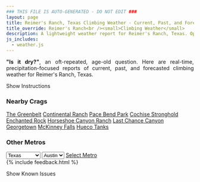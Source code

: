```yaml
---
### THIS FILE IS AUTO-GENERATED - DO NOT EDIT ###
layout: page
title: Reimer's Ranch, Texas Climbing Weather - Current, Past, and Forecasted Report
title_override: Reimer's Ranch<br /><small>Climbing Weather</small>
description: A lightweight weather report for Reimer's Ranch, Texas. Optimized for slow internet connections.
js_includes:
  - weather.js
---
```


<section class="measure center lh-copy f5-ns f6 ph2 mv4" style="text-align: justify;">
<strong>"Is it dry?"</strong>, an oft-repeated, age-old question. Here are real-time,
precipitation-focused reports of current, past, and forecasted climbing weather for Reimer's Ranch, Texas.
</section>

<p id="settings-toggle" class="mw5 b center tc hover-light-red black-70 pointer">Show Instructions</p>
<section id="settings" class="overflow-hidden" style="display:none;">
    <div class="mv2 ph2 center">
        <div class="fn f6 tc pv2">
            <p class="measure lh-copy center"><strong>Show/hide hourly forecasts</strong> by clicking the desired day.</p>
            <hr class="mw5 p0 mv2 o-60 b0 bt b--light-red light-red bg-light-red">
            <p class="measure lh-copy center"><strong>Current and Past conditions</strong> are measured by the nearest weather station. <strong>Forecast conditions</strong> are calculated and polled separately.</p>
            <hr class="mw5 p0 mv2 o-60 b0 bt b--light-red light-red bg-light-red">
            <p class="measure lh-copy center"><strong>Having issues?</strong> Try <a id="clear-cache" class="no-underline relative fancy-link light-red hover-light-red" href="#">clearing the local cache</a>.</p>
            <hr class="mw5 p0 mv2 o-60 b0 bt b--light-red light-red bg-light-red">
            <p class="measure lh-copy center">Weather data sourced from <a class="no-underline fancy-link relative light-red" target="_blank" href="https://www.weather.gov/documentation/services-web-api">weather.gov</a>.</p>
        </div>
    </div>
</section>
<section id="weather" data-crag="reimers-ranch-texas" class="mv4-ns mv3 ph2 center"></section>
<section id="nearby" class="tc lh-copy">
  <h3>Nearby Crags</h3>
<a class="nowrap no-underline fancy-link relative light-red mh3" href="/crags/the-greenbelt-texas-weather.html">The Greenbelt</a>
<a class="nowrap no-underline fancy-link relative light-red mh3" href="/crags/continental-ranch-texas-weather.html">Continental Ranch</a>
<a class="nowrap no-underline fancy-link relative light-red mh3" href="/crags/pace-bend-park-texas-weather.html">Pace Bend Park</a>
<a class="nowrap no-underline fancy-link relative light-red mh3" href="/crags/cochise-stronghold-arizona-weather.html">Cochise Stronghold</a>
<a class="nowrap no-underline fancy-link relative light-red mh3" href="/crags/enchanted-rock-texas-weather.html">Enchanted Rock</a>
<a class="nowrap no-underline fancy-link relative light-red mh3" href="/crags/horseshoe-canyon-ranch-arkansas-weather.html">Horseshoe Canyon Ranch</a>
<a class="nowrap no-underline fancy-link relative light-red mh3" href="/crags/last-chance-canyon-new-mexico-weather.html">Last Chance Canyon</a>
<a class="nowrap no-underline fancy-link relative light-red mh3" href="/crags/georgetown-texas-weather.html">Georgetown</a>
<a class="nowrap no-underline fancy-link relative light-red mh3" href="/crags/mckinney-falls-texas-weather.html">McKinney Falls</a>
<a class="nowrap no-underline fancy-link relative light-red mh3" href="/crags/hueco-tanks-texas-weather.html">Hueco Tanks</a>
</section>
<section id="nearby" class="tc lh-copy">
  <h3>Other Metros</h3>
  <select class="ma1 bg-near-white pa2" id="stateSel">
    <option value="Texas" selected>Texas</option>
    <option value="Washington">Washington</option>
    <option value="Colorado">Colorado</option>
    <option value="Tennessee">Tennessee</option>
    <option value="Utah">Utah</option>
    <option value="California">California</option>
  </select>
  <select class="ma1 bg-near-white pa2" id="citySel">
    <option value="Austin" selected>Austin</option>
  </select>
  <a id="selectMetro" class="f6 link dim ph3 pv2 ma1 dib white bg-light-red" href="/crags/austin-texas-weather.html">Select Metro</a>
  <script>
    var states = [];
    states["Texas"] = "Austin"
    states["Washington"] = "Seattle"
    states["Colorado"] = "Denver"
    states["Tennessee"] = "Nashville"
    states["Utah"] = "Salt Lake City"
    states["California"] = "San Francisco|Los Angeles"
  </script>
</section>
{% include feedback.html %}
<p id="issues-toggle" class="mw5 b center tc hover-light-red black-70 pointer">Show Known Issues</p>
<section id="issues" class="overflow-hidden tc f6">
</section>

<script>
  var weekly_EWX_141_93 = null
  var hourly_EWX_141_93 = {"@context":["https://geojson.org/geojson-ld/geojson-context.jsonld",{"@version":"1.1","wx":"https://api.weather.gov/ontology#","geo":"http://www.opengis.net/ont/geosparql#","unit":"http://codes.wmo.int/common/unit/","@vocab":"https://api.weather.gov/ontology#"}],"type":"Feature","geometry":{"type":"Polygon","coordinates":[[[-98.1227634,30.3428199],[-98.1221566,30.3200845],[-98.09582089999999,30.3206059],[-98.09642249999999,30.3433414],[-98.1227634,30.3428199]]]},"properties":{"updated":"2021-04-17T07:04:47+00:00","units":"us","forecastGenerator":"HourlyForecastGenerator","generatedAt":"2021-04-17T08:40:14+00:00","updateTime":"2021-04-17T07:04:47+00:00","validTimes":"2021-04-17T01:00:00+00:00/P8DT6H","elevation":{"value":288.9504,"unitCode":"unit:m"},"periods":[{"number":1,"name":"","startTime":"2021-04-17T03:00:00-05:00","endTime":"2021-04-17T04:00:00-05:00","isDaytime":false,"temperature":55,"temperatureUnit":"F","temperatureTrend":null,"windSpeed":"15 mph","windDirection":"N","icon":"https://api.weather.gov/icons/land/night/bkn?size=small","shortForecast":"Mostly Cloudy","detailedForecast":""},{"number":2,"name":"","startTime":"2021-04-17T04:00:00-05:00","endTime":"2021-04-17T05:00:00-05:00","isDaytime":false,"temperature":54,"temperatureUnit":"F","temperatureTrend":null,"windSpeed":"15 mph","windDirection":"N","icon":"https://api.weather.gov/icons/land/night/bkn?size=small","shortForecast":"Mostly Cloudy","detailedForecast":""},{"number":3,"name":"","startTime":"2021-04-17T05:00:00-05:00","endTime":"2021-04-17T06:00:00-05:00","isDaytime":false,"temperature":53,"temperatureUnit":"F","temperatureTrend":null,"windSpeed":"15 mph","windDirection":"N","icon":"https://api.weather.gov/icons/land/night/bkn?size=small","shortForecast":"Mostly Cloudy","detailedForecast":""},{"number":4,"name":"","startTime":"2021-04-17T06:00:00-05:00","endTime":"2021-04-17T07:00:00-05:00","isDaytime":true,"temperature":52,"temperatureUnit":"F","temperatureTrend":null,"windSpeed":"15 mph","windDirection":"N","icon":"https://api.weather.gov/icons/land/day/bkn?size=small","shortForecast":"Mostly Cloudy","detailedForecast":""},{"number":5,"name":"","startTime":"2021-04-17T07:00:00-05:00","endTime":"2021-04-17T08:00:00-05:00","isDaytime":true,"temperature":51,"temperatureUnit":"F","temperatureTrend":null,"windSpeed":"15 mph","windDirection":"N","icon":"https://api.weather.gov/icons/land/day/bkn?size=small","shortForecast":"Partly Sunny","detailedForecast":""},{"number":6,"name":"","startTime":"2021-04-17T08:00:00-05:00","endTime":"2021-04-17T09:00:00-05:00","isDaytime":true,"temperature":50,"temperatureUnit":"F","temperatureTrend":null,"windSpeed":"15 mph","windDirection":"N","icon":"https://api.weather.gov/icons/land/day/bkn?size=small","shortForecast":"Mostly Cloudy","detailedForecast":""},{"number":7,"name":"","startTime":"2021-04-17T09:00:00-05:00","endTime":"2021-04-17T10:00:00-05:00","isDaytime":true,"temperature":51,"temperatureUnit":"F","temperatureTrend":null,"windSpeed":"15 mph","windDirection":"N","icon":"https://api.weather.gov/icons/land/day/bkn?size=small","shortForecast":"Partly Sunny","detailedForecast":""},{"number":8,"name":"","startTime":"2021-04-17T10:00:00-05:00","endTime":"2021-04-17T11:00:00-05:00","isDaytime":true,"temperature":53,"temperatureUnit":"F","temperatureTrend":null,"windSpeed":"15 mph","windDirection":"N","icon":"https://api.weather.gov/icons/land/day/rain_showers,20?size=small","shortForecast":"Slight Chance Rain Showers","detailedForecast":""},{"number":9,"name":"","startTime":"2021-04-17T11:00:00-05:00","endTime":"2021-04-17T12:00:00-05:00","isDaytime":true,"temperature":55,"temperatureUnit":"F","temperatureTrend":null,"windSpeed":"15 mph","windDirection":"N","icon":"https://api.weather.gov/icons/land/day/rain_showers,20?size=small","shortForecast":"Slight Chance Rain Showers","detailedForecast":""},{"number":10,"name":"","startTime":"2021-04-17T12:00:00-05:00","endTime":"2021-04-17T13:00:00-05:00","isDaytime":true,"temperature":56,"temperatureUnit":"F","temperatureTrend":null,"windSpeed":"15 mph","windDirection":"N","icon":"https://api.weather.gov/icons/land/day/rain_showers,20?size=small","shortForecast":"Slight Chance Rain Showers","detailedForecast":""},{"number":11,"name":"","startTime":"2021-04-17T13:00:00-05:00","endTime":"2021-04-17T14:00:00-05:00","isDaytime":true,"temperature":59,"temperatureUnit":"F","temperatureTrend":null,"windSpeed":"15 mph","windDirection":"N","icon":"https://api.weather.gov/icons/land/day/rain_showers,20?size=small","shortForecast":"Slight Chance Rain Showers","detailedForecast":""},{"number":12,"name":"","startTime":"2021-04-17T14:00:00-05:00","endTime":"2021-04-17T15:00:00-05:00","isDaytime":true,"temperature":60,"temperatureUnit":"F","temperatureTrend":null,"windSpeed":"15 mph","windDirection":"N","icon":"https://api.weather.gov/icons/land/day/rain_showers,20?size=small","shortForecast":"Slight Chance Rain Showers","detailedForecast":""},{"number":13,"name":"","startTime":"2021-04-17T15:00:00-05:00","endTime":"2021-04-17T16:00:00-05:00","isDaytime":true,"temperature":62,"temperatureUnit":"F","temperatureTrend":null,"windSpeed":"15 mph","windDirection":"N","icon":"https://api.weather.gov/icons/land/day/rain_showers,20?size=small","shortForecast":"Slight Chance Rain Showers","detailedForecast":""},{"number":14,"name":"","startTime":"2021-04-17T16:00:00-05:00","endTime":"2021-04-17T17:00:00-05:00","isDaytime":true,"temperature":62,"temperatureUnit":"F","temperatureTrend":null,"windSpeed":"15 mph","windDirection":"N","icon":"https://api.weather.gov/icons/land/day/rain_showers,20?size=small","shortForecast":"Slight Chance Rain Showers","detailedForecast":""},{"number":15,"name":"","startTime":"2021-04-17T17:00:00-05:00","endTime":"2021-04-17T18:00:00-05:00","isDaytime":true,"temperature":62,"temperatureUnit":"F","temperatureTrend":null,"windSpeed":"15 mph","windDirection":"N","icon":"https://api.weather.gov/icons/land/day/rain_showers?size=small","shortForecast":"Slight Chance Rain Showers","detailedForecast":""},{"number":16,"name":"","startTime":"2021-04-17T18:00:00-05:00","endTime":"2021-04-17T19:00:00-05:00","isDaytime":false,"temperature":62,"temperatureUnit":"F","temperatureTrend":null,"windSpeed":"10 mph","windDirection":"NNE","icon":"https://api.weather.gov/icons/land/night/rain_showers?size=small","shortForecast":"Slight Chance Rain Showers","detailedForecast":""},{"number":17,"name":"","startTime":"2021-04-17T19:00:00-05:00","endTime":"2021-04-17T20:00:00-05:00","isDaytime":false,"temperature":60,"temperatureUnit":"F","temperatureTrend":null,"windSpeed":"10 mph","windDirection":"NNE","icon":"https://api.weather.gov/icons/land/night/sct?size=small","shortForecast":"Partly Cloudy","detailedForecast":""},{"number":18,"name":"","startTime":"2021-04-17T20:00:00-05:00","endTime":"2021-04-17T21:00:00-05:00","isDaytime":false,"temperature":56,"temperatureUnit":"F","temperatureTrend":null,"windSpeed":"10 mph","windDirection":"NNE","icon":"https://api.weather.gov/icons/land/night/bkn?size=small","shortForecast":"Mostly Cloudy","detailedForecast":""},{"number":19,"name":"","startTime":"2021-04-17T21:00:00-05:00","endTime":"2021-04-17T22:00:00-05:00","isDaytime":false,"temperature":54,"temperatureUnit":"F","temperatureTrend":null,"windSpeed":"10 mph","windDirection":"NNE","icon":"https://api.weather.gov/icons/land/night/bkn?size=small","shortForecast":"Mostly Cloudy","detailedForecast":""},{"number":20,"name":"","startTime":"2021-04-17T22:00:00-05:00","endTime":"2021-04-17T23:00:00-05:00","isDaytime":false,"temperature":52,"temperatureUnit":"F","temperatureTrend":null,"windSpeed":"10 mph","windDirection":"NNE","icon":"https://api.weather.gov/icons/land/night/bkn?size=small","shortForecast":"Mostly Cloudy","detailedForecast":""},{"number":21,"name":"","startTime":"2021-04-17T23:00:00-05:00","endTime":"2021-04-18T00:00:00-05:00","isDaytime":false,"temperature":52,"temperatureUnit":"F","temperatureTrend":null,"windSpeed":"10 mph","windDirection":"NNE","icon":"https://api.weather.gov/icons/land/night/bkn?size=small","shortForecast":"Mostly Cloudy","detailedForecast":""},{"number":22,"name":"","startTime":"2021-04-18T00:00:00-05:00","endTime":"2021-04-18T01:00:00-05:00","isDaytime":false,"temperature":51,"temperatureUnit":"F","temperatureTrend":null,"windSpeed":"10 mph","windDirection":"NNE","icon":"https://api.weather.gov/icons/land/night/bkn?size=small","shortForecast":"Mostly Cloudy","detailedForecast":""},{"number":23,"name":"","startTime":"2021-04-18T01:00:00-05:00","endTime":"2021-04-18T02:00:00-05:00","isDaytime":false,"temperature":49,"temperatureUnit":"F","temperatureTrend":null,"windSpeed":"10 mph","windDirection":"N","icon":"https://api.weather.gov/icons/land/night/sct?size=small","shortForecast":"Partly Cloudy","detailedForecast":""},{"number":24,"name":"","startTime":"2021-04-18T02:00:00-05:00","endTime":"2021-04-18T03:00:00-05:00","isDaytime":false,"temperature":48,"temperatureUnit":"F","temperatureTrend":null,"windSpeed":"5 mph","windDirection":"N","icon":"https://api.weather.gov/icons/land/night/sct?size=small","shortForecast":"Partly Cloudy","detailedForecast":""},{"number":25,"name":"","startTime":"2021-04-18T03:00:00-05:00","endTime":"2021-04-18T04:00:00-05:00","isDaytime":false,"temperature":48,"temperatureUnit":"F","temperatureTrend":null,"windSpeed":"5 mph","windDirection":"N","icon":"https://api.weather.gov/icons/land/night/sct?size=small","shortForecast":"Partly Cloudy","detailedForecast":""},{"number":26,"name":"","startTime":"2021-04-18T04:00:00-05:00","endTime":"2021-04-18T05:00:00-05:00","isDaytime":false,"temperature":47,"temperatureUnit":"F","temperatureTrend":null,"windSpeed":"5 mph","windDirection":"N","icon":"https://api.weather.gov/icons/land/night/bkn?size=small","shortForecast":"Mostly Cloudy","detailedForecast":""},{"number":27,"name":"","startTime":"2021-04-18T05:00:00-05:00","endTime":"2021-04-18T06:00:00-05:00","isDaytime":false,"temperature":48,"temperatureUnit":"F","temperatureTrend":null,"windSpeed":"5 mph","windDirection":"N","icon":"https://api.weather.gov/icons/land/night/bkn?size=small","shortForecast":"Mostly Cloudy","detailedForecast":""},{"number":28,"name":"","startTime":"2021-04-18T06:00:00-05:00","endTime":"2021-04-18T07:00:00-05:00","isDaytime":true,"temperature":47,"temperatureUnit":"F","temperatureTrend":null,"windSpeed":"5 mph","windDirection":"N","icon":"https://api.weather.gov/icons/land/day/bkn?size=small","shortForecast":"Partly Sunny","detailedForecast":""},{"number":29,"name":"","startTime":"2021-04-18T07:00:00-05:00","endTime":"2021-04-18T08:00:00-05:00","isDaytime":true,"temperature":46,"temperatureUnit":"F","temperatureTrend":null,"windSpeed":"10 mph","windDirection":"N","icon":"https://api.weather.gov/icons/land/day/bkn?size=small","shortForecast":"Partly Sunny","detailedForecast":""},{"number":30,"name":"","startTime":"2021-04-18T08:00:00-05:00","endTime":"2021-04-18T09:00:00-05:00","isDaytime":true,"temperature":47,"temperatureUnit":"F","temperatureTrend":null,"windSpeed":"5 mph","windDirection":"N","icon":"https://api.weather.gov/icons/land/day/bkn?size=small","shortForecast":"Mostly Cloudy","detailedForecast":""},{"number":31,"name":"","startTime":"2021-04-18T09:00:00-05:00","endTime":"2021-04-18T10:00:00-05:00","isDaytime":true,"temperature":50,"temperatureUnit":"F","temperatureTrend":null,"windSpeed":"10 mph","windDirection":"N","icon":"https://api.weather.gov/icons/land/day/bkn?size=small","shortForecast":"Mostly Cloudy","detailedForecast":""},{"number":32,"name":"","startTime":"2021-04-18T10:00:00-05:00","endTime":"2021-04-18T11:00:00-05:00","isDaytime":true,"temperature":55,"temperatureUnit":"F","temperatureTrend":null,"windSpeed":"10 mph","windDirection":"NNE","icon":"https://api.weather.gov/icons/land/day/bkn?size=small","shortForecast":"Mostly Cloudy","detailedForecast":""},{"number":33,"name":"","startTime":"2021-04-18T11:00:00-05:00","endTime":"2021-04-18T12:00:00-05:00","isDaytime":true,"temperature":58,"temperatureUnit":"F","temperatureTrend":null,"windSpeed":"15 mph","windDirection":"NNE","icon":"https://api.weather.gov/icons/land/day/bkn?size=small","shortForecast":"Partly Sunny","detailedForecast":""},{"number":34,"name":"","startTime":"2021-04-18T12:00:00-05:00","endTime":"2021-04-18T13:00:00-05:00","isDaytime":true,"temperature":60,"temperatureUnit":"F","temperatureTrend":null,"windSpeed":"15 mph","windDirection":"NNE","icon":"https://api.weather.gov/icons/land/day/bkn?size=small","shortForecast":"Partly Sunny","detailedForecast":""},{"number":35,"name":"","startTime":"2021-04-18T13:00:00-05:00","endTime":"2021-04-18T14:00:00-05:00","isDaytime":true,"temperature":62,"temperatureUnit":"F","temperatureTrend":null,"windSpeed":"10 mph","windDirection":"NNE","icon":"https://api.weather.gov/icons/land/day/bkn?size=small","shortForecast":"Partly Sunny","detailedForecast":""},{"number":36,"name":"","startTime":"2021-04-18T14:00:00-05:00","endTime":"2021-04-18T15:00:00-05:00","isDaytime":true,"temperature":64,"temperatureUnit":"F","temperatureTrend":null,"windSpeed":"10 mph","windDirection":"NNE","icon":"https://api.weather.gov/icons/land/day/bkn?size=small","shortForecast":"Partly Sunny","detailedForecast":""},{"number":37,"name":"","startTime":"2021-04-18T15:00:00-05:00","endTime":"2021-04-18T16:00:00-05:00","isDaytime":true,"temperature":65,"temperatureUnit":"F","temperatureTrend":null,"windSpeed":"10 mph","windDirection":"NNE","icon":"https://api.weather.gov/icons/land/day/sct?size=small","shortForecast":"Mostly Sunny","detailedForecast":""},{"number":38,"name":"","startTime":"2021-04-18T16:00:00-05:00","endTime":"2021-04-18T17:00:00-05:00","isDaytime":true,"temperature":66,"temperatureUnit":"F","temperatureTrend":null,"windSpeed":"10 mph","windDirection":"NNE","icon":"https://api.weather.gov/icons/land/day/sct?size=small","shortForecast":"Mostly Sunny","detailedForecast":""},{"number":39,"name":"","startTime":"2021-04-18T17:00:00-05:00","endTime":"2021-04-18T18:00:00-05:00","isDaytime":true,"temperature":67,"temperatureUnit":"F","temperatureTrend":null,"windSpeed":"10 mph","windDirection":"NNE","icon":"https://api.weather.gov/icons/land/day/sct?size=small","shortForecast":"Mostly Sunny","detailedForecast":""},{"number":40,"name":"","startTime":"2021-04-18T18:00:00-05:00","endTime":"2021-04-18T19:00:00-05:00","isDaytime":false,"temperature":67,"temperatureUnit":"F","temperatureTrend":null,"windSpeed":"10 mph","windDirection":"NE","icon":"https://api.weather.gov/icons/land/night/sct?size=small","shortForecast":"Partly Cloudy","detailedForecast":""},{"number":41,"name":"","startTime":"2021-04-18T19:00:00-05:00","endTime":"2021-04-18T20:00:00-05:00","isDaytime":false,"temperature":65,"temperatureUnit":"F","temperatureTrend":null,"windSpeed":"5 mph","windDirection":"NE","icon":"https://api.weather.gov/icons/land/night/sct?size=small","shortForecast":"Partly Cloudy","detailedForecast":""},{"number":42,"name":"","startTime":"2021-04-18T20:00:00-05:00","endTime":"2021-04-18T21:00:00-05:00","isDaytime":false,"temperature":62,"temperatureUnit":"F","temperatureTrend":null,"windSpeed":"5 mph","windDirection":"NE","icon":"https://api.weather.gov/icons/land/night/sct?size=small","shortForecast":"Partly Cloudy","detailedForecast":""},{"number":43,"name":"","startTime":"2021-04-18T21:00:00-05:00","endTime":"2021-04-18T22:00:00-05:00","isDaytime":false,"temperature":59,"temperatureUnit":"F","temperatureTrend":null,"windSpeed":"5 mph","windDirection":"NE","icon":"https://api.weather.gov/icons/land/night/sct?size=small","shortForecast":"Partly Cloudy","detailedForecast":""},{"number":44,"name":"","startTime":"2021-04-18T22:00:00-05:00","endTime":"2021-04-18T23:00:00-05:00","isDaytime":false,"temperature":55,"temperatureUnit":"F","temperatureTrend":null,"windSpeed":"5 mph","windDirection":"NE","icon":"https://api.weather.gov/icons/land/night/sct?size=small","shortForecast":"Partly Cloudy","detailedForecast":""},{"number":45,"name":"","startTime":"2021-04-18T23:00:00-05:00","endTime":"2021-04-19T00:00:00-05:00","isDaytime":false,"temperature":53,"temperatureUnit":"F","temperatureTrend":null,"windSpeed":"5 mph","windDirection":"NE","icon":"https://api.weather.gov/icons/land/night/sct?size=small","shortForecast":"Partly Cloudy","detailedForecast":""},{"number":46,"name":"","startTime":"2021-04-19T00:00:00-05:00","endTime":"2021-04-19T01:00:00-05:00","isDaytime":false,"temperature":52,"temperatureUnit":"F","temperatureTrend":null,"windSpeed":"5 mph","windDirection":"NE","icon":"https://api.weather.gov/icons/land/night/sct?size=small","shortForecast":"Partly Cloudy","detailedForecast":""},{"number":47,"name":"","startTime":"2021-04-19T01:00:00-05:00","endTime":"2021-04-19T02:00:00-05:00","isDaytime":false,"temperature":51,"temperatureUnit":"F","temperatureTrend":null,"windSpeed":"5 mph","windDirection":"NE","icon":"https://api.weather.gov/icons/land/night/sct?size=small","shortForecast":"Partly Cloudy","detailedForecast":""},{"number":48,"name":"","startTime":"2021-04-19T02:00:00-05:00","endTime":"2021-04-19T03:00:00-05:00","isDaytime":false,"temperature":50,"temperatureUnit":"F","temperatureTrend":null,"windSpeed":"5 mph","windDirection":"NE","icon":"https://api.weather.gov/icons/land/night/sct?size=small","shortForecast":"Partly Cloudy","detailedForecast":""},{"number":49,"name":"","startTime":"2021-04-19T03:00:00-05:00","endTime":"2021-04-19T04:00:00-05:00","isDaytime":false,"temperature":50,"temperatureUnit":"F","temperatureTrend":null,"windSpeed":"0 mph","windDirection":"NNE","icon":"https://api.weather.gov/icons/land/night/sct?size=small","shortForecast":"Partly Cloudy","detailedForecast":""},{"number":50,"name":"","startTime":"2021-04-19T04:00:00-05:00","endTime":"2021-04-19T05:00:00-05:00","isDaytime":false,"temperature":49,"temperatureUnit":"F","temperatureTrend":null,"windSpeed":"0 mph","windDirection":"NNE","icon":"https://api.weather.gov/icons/land/night/sct?size=small","shortForecast":"Partly Cloudy","detailedForecast":""},{"number":51,"name":"","startTime":"2021-04-19T05:00:00-05:00","endTime":"2021-04-19T06:00:00-05:00","isDaytime":false,"temperature":48,"temperatureUnit":"F","temperatureTrend":null,"windSpeed":"0 mph","windDirection":"N","icon":"https://api.weather.gov/icons/land/night/sct?size=small","shortForecast":"Partly Cloudy","detailedForecast":""},{"number":52,"name":"","startTime":"2021-04-19T06:00:00-05:00","endTime":"2021-04-19T07:00:00-05:00","isDaytime":true,"temperature":47,"temperatureUnit":"F","temperatureTrend":null,"windSpeed":"0 mph","windDirection":"N","icon":"https://api.weather.gov/icons/land/day/bkn?size=small","shortForecast":"Partly Sunny","detailedForecast":""},{"number":53,"name":"","startTime":"2021-04-19T07:00:00-05:00","endTime":"2021-04-19T08:00:00-05:00","isDaytime":true,"temperature":48,"temperatureUnit":"F","temperatureTrend":null,"windSpeed":"5 mph","windDirection":"N","icon":"https://api.weather.gov/icons/land/day/bkn?size=small","shortForecast":"Partly Sunny","detailedForecast":""},{"number":54,"name":"","startTime":"2021-04-19T08:00:00-05:00","endTime":"2021-04-19T09:00:00-05:00","isDaytime":true,"temperature":50,"temperatureUnit":"F","temperatureTrend":null,"windSpeed":"5 mph","windDirection":"N","icon":"https://api.weather.gov/icons/land/day/bkn?size=small","shortForecast":"Partly Sunny","detailedForecast":""},{"number":55,"name":"","startTime":"2021-04-19T09:00:00-05:00","endTime":"2021-04-19T10:00:00-05:00","isDaytime":true,"temperature":55,"temperatureUnit":"F","temperatureTrend":null,"windSpeed":"5 mph","windDirection":"NE","icon":"https://api.weather.gov/icons/land/day/bkn?size=small","shortForecast":"Partly Sunny","detailedForecast":""},{"number":56,"name":"","startTime":"2021-04-19T10:00:00-05:00","endTime":"2021-04-19T11:00:00-05:00","isDaytime":true,"temperature":59,"temperatureUnit":"F","temperatureTrend":null,"windSpeed":"5 mph","windDirection":"ENE","icon":"https://api.weather.gov/icons/land/day/bkn?size=small","shortForecast":"Partly Sunny","detailedForecast":""},{"number":57,"name":"","startTime":"2021-04-19T11:00:00-05:00","endTime":"2021-04-19T12:00:00-05:00","isDaytime":true,"temperature":64,"temperatureUnit":"F","temperatureTrend":null,"windSpeed":"5 mph","windDirection":"E","icon":"https://api.weather.gov/icons/land/day/bkn?size=small","shortForecast":"Partly Sunny","detailedForecast":""},{"number":58,"name":"","startTime":"2021-04-19T12:00:00-05:00","endTime":"2021-04-19T13:00:00-05:00","isDaytime":true,"temperature":67,"temperatureUnit":"F","temperatureTrend":null,"windSpeed":"10 mph","windDirection":"E","icon":"https://api.weather.gov/icons/land/day/bkn?size=small","shortForecast":"Partly Sunny","detailedForecast":""},{"number":59,"name":"","startTime":"2021-04-19T13:00:00-05:00","endTime":"2021-04-19T14:00:00-05:00","isDaytime":true,"temperature":70,"temperatureUnit":"F","temperatureTrend":null,"windSpeed":"10 mph","windDirection":"E","icon":"https://api.weather.gov/icons/land/day/rain_showers?size=small","shortForecast":"Slight Chance Rain Showers","detailedForecast":""},{"number":60,"name":"","startTime":"2021-04-19T14:00:00-05:00","endTime":"2021-04-19T15:00:00-05:00","isDaytime":true,"temperature":71,"temperatureUnit":"F","temperatureTrend":null,"windSpeed":"10 mph","windDirection":"E","icon":"https://api.weather.gov/icons/land/day/rain_showers?size=small","shortForecast":"Slight Chance Rain Showers","detailedForecast":""},{"number":61,"name":"","startTime":"2021-04-19T15:00:00-05:00","endTime":"2021-04-19T16:00:00-05:00","isDaytime":true,"temperature":72,"temperatureUnit":"F","temperatureTrend":null,"windSpeed":"5 mph","windDirection":"ESE","icon":"https://api.weather.gov/icons/land/day/rain_showers?size=small","shortForecast":"Slight Chance Rain Showers","detailedForecast":""},{"number":62,"name":"","startTime":"2021-04-19T16:00:00-05:00","endTime":"2021-04-19T17:00:00-05:00","isDaytime":true,"temperature":72,"temperatureUnit":"F","temperatureTrend":null,"windSpeed":"5 mph","windDirection":"ESE","icon":"https://api.weather.gov/icons/land/day/rain_showers?size=small","shortForecast":"Slight Chance Rain Showers","detailedForecast":""},{"number":63,"name":"","startTime":"2021-04-19T17:00:00-05:00","endTime":"2021-04-19T18:00:00-05:00","isDaytime":true,"temperature":72,"temperatureUnit":"F","temperatureTrend":null,"windSpeed":"5 mph","windDirection":"ESE","icon":"https://api.weather.gov/icons/land/day/rain_showers?size=small","shortForecast":"Slight Chance Rain Showers","detailedForecast":""},{"number":64,"name":"","startTime":"2021-04-19T18:00:00-05:00","endTime":"2021-04-19T19:00:00-05:00","isDaytime":false,"temperature":71,"temperatureUnit":"F","temperatureTrend":null,"windSpeed":"5 mph","windDirection":"ESE","icon":"https://api.weather.gov/icons/land/night/rain_showers?size=small","shortForecast":"Slight Chance Rain Showers","detailedForecast":""},{"number":65,"name":"","startTime":"2021-04-19T19:00:00-05:00","endTime":"2021-04-19T20:00:00-05:00","isDaytime":false,"temperature":69,"temperatureUnit":"F","temperatureTrend":null,"windSpeed":"5 mph","windDirection":"ESE","icon":"https://api.weather.gov/icons/land/night/bkn?size=small","shortForecast":"Mostly Cloudy","detailedForecast":""},{"number":66,"name":"","startTime":"2021-04-19T20:00:00-05:00","endTime":"2021-04-19T21:00:00-05:00","isDaytime":false,"temperature":66,"temperatureUnit":"F","temperatureTrend":null,"windSpeed":"5 mph","windDirection":"ESE","icon":"https://api.weather.gov/icons/land/night/bkn?size=small","shortForecast":"Mostly Cloudy","detailedForecast":""},{"number":67,"name":"","startTime":"2021-04-19T21:00:00-05:00","endTime":"2021-04-19T22:00:00-05:00","isDaytime":false,"temperature":63,"temperatureUnit":"F","temperatureTrend":null,"windSpeed":"5 mph","windDirection":"SE","icon":"https://api.weather.gov/icons/land/night/sct?size=small","shortForecast":"Partly Cloudy","detailedForecast":""},{"number":68,"name":"","startTime":"2021-04-19T22:00:00-05:00","endTime":"2021-04-19T23:00:00-05:00","isDaytime":false,"temperature":60,"temperatureUnit":"F","temperatureTrend":null,"windSpeed":"5 mph","windDirection":"SE","icon":"https://api.weather.gov/icons/land/night/sct?size=small","shortForecast":"Partly Cloudy","detailedForecast":""},{"number":69,"name":"","startTime":"2021-04-19T23:00:00-05:00","endTime":"2021-04-20T00:00:00-05:00","isDaytime":false,"temperature":58,"temperatureUnit":"F","temperatureTrend":null,"windSpeed":"5 mph","windDirection":"SE","icon":"https://api.weather.gov/icons/land/night/sct?size=small","shortForecast":"Partly Cloudy","detailedForecast":""},{"number":70,"name":"","startTime":"2021-04-20T00:00:00-05:00","endTime":"2021-04-20T01:00:00-05:00","isDaytime":false,"temperature":56,"temperatureUnit":"F","temperatureTrend":null,"windSpeed":"5 mph","windDirection":"SSE","icon":"https://api.weather.gov/icons/land/night/sct?size=small","shortForecast":"Partly Cloudy","detailedForecast":""},{"number":71,"name":"","startTime":"2021-04-20T01:00:00-05:00","endTime":"2021-04-20T02:00:00-05:00","isDaytime":false,"temperature":55,"temperatureUnit":"F","temperatureTrend":null,"windSpeed":"5 mph","windDirection":"SSE","icon":"https://api.weather.gov/icons/land/night/few?size=small","shortForecast":"Mostly Clear","detailedForecast":""},{"number":72,"name":"","startTime":"2021-04-20T02:00:00-05:00","endTime":"2021-04-20T03:00:00-05:00","isDaytime":false,"temperature":54,"temperatureUnit":"F","temperatureTrend":null,"windSpeed":"5 mph","windDirection":"S","icon":"https://api.weather.gov/icons/land/night/few?size=small","shortForecast":"Mostly Clear","detailedForecast":""},{"number":73,"name":"","startTime":"2021-04-20T03:00:00-05:00","endTime":"2021-04-20T04:00:00-05:00","isDaytime":false,"temperature":53,"temperatureUnit":"F","temperatureTrend":null,"windSpeed":"5 mph","windDirection":"S","icon":"https://api.weather.gov/icons/land/night/few?size=small","shortForecast":"Mostly Clear","detailedForecast":""},{"number":74,"name":"","startTime":"2021-04-20T04:00:00-05:00","endTime":"2021-04-20T05:00:00-05:00","isDaytime":false,"temperature":52,"temperatureUnit":"F","temperatureTrend":null,"windSpeed":"5 mph","windDirection":"SSW","icon":"https://api.weather.gov/icons/land/night/few?size=small","shortForecast":"Mostly Clear","detailedForecast":""},{"number":75,"name":"","startTime":"2021-04-20T05:00:00-05:00","endTime":"2021-04-20T06:00:00-05:00","isDaytime":false,"temperature":50,"temperatureUnit":"F","temperatureTrend":null,"windSpeed":"5 mph","windDirection":"SSW","icon":"https://api.weather.gov/icons/land/night/few?size=small","shortForecast":"Mostly Clear","detailedForecast":""},{"number":76,"name":"","startTime":"2021-04-20T06:00:00-05:00","endTime":"2021-04-20T07:00:00-05:00","isDaytime":true,"temperature":49,"temperatureUnit":"F","temperatureTrend":null,"windSpeed":"5 mph","windDirection":"SSW","icon":"https://api.weather.gov/icons/land/day/few?size=small","shortForecast":"Sunny","detailedForecast":""},{"number":77,"name":"","startTime":"2021-04-20T07:00:00-05:00","endTime":"2021-04-20T08:00:00-05:00","isDaytime":true,"temperature":50,"temperatureUnit":"F","temperatureTrend":null,"windSpeed":"5 mph","windDirection":"SSW","icon":"https://api.weather.gov/icons/land/day/few?size=small","shortForecast":"Sunny","detailedForecast":""},{"number":78,"name":"","startTime":"2021-04-20T08:00:00-05:00","endTime":"2021-04-20T09:00:00-05:00","isDaytime":true,"temperature":53,"temperatureUnit":"F","temperatureTrend":null,"windSpeed":"5 mph","windDirection":"SW","icon":"https://api.weather.gov/icons/land/day/few?size=small","shortForecast":"Sunny","detailedForecast":""},{"number":79,"name":"","startTime":"2021-04-20T09:00:00-05:00","endTime":"2021-04-20T10:00:00-05:00","isDaytime":true,"temperature":58,"temperatureUnit":"F","temperatureTrend":null,"windSpeed":"5 mph","windDirection":"WSW","icon":"https://api.weather.gov/icons/land/day/few?size=small","shortForecast":"Sunny","detailedForecast":""},{"number":80,"name":"","startTime":"2021-04-20T10:00:00-05:00","endTime":"2021-04-20T11:00:00-05:00","isDaytime":true,"temperature":64,"temperatureUnit":"F","temperatureTrend":null,"windSpeed":"10 mph","windDirection":"WSW","icon":"https://api.weather.gov/icons/land/day/few?size=small","shortForecast":"Sunny","detailedForecast":""},{"number":81,"name":"","startTime":"2021-04-20T11:00:00-05:00","endTime":"2021-04-20T12:00:00-05:00","isDaytime":true,"temperature":68,"temperatureUnit":"F","temperatureTrend":null,"windSpeed":"10 mph","windDirection":"W","icon":"https://api.weather.gov/icons/land/day/few?size=small","shortForecast":"Sunny","detailedForecast":""},{"number":82,"name":"","startTime":"2021-04-20T12:00:00-05:00","endTime":"2021-04-20T13:00:00-05:00","isDaytime":true,"temperature":72,"temperatureUnit":"F","temperatureTrend":null,"windSpeed":"10 mph","windDirection":"WNW","icon":"https://api.weather.gov/icons/land/day/few?size=small","shortForecast":"Sunny","detailedForecast":""},{"number":83,"name":"","startTime":"2021-04-20T13:00:00-05:00","endTime":"2021-04-20T14:00:00-05:00","isDaytime":true,"temperature":74,"temperatureUnit":"F","temperatureTrend":null,"windSpeed":"10 mph","windDirection":"NW","icon":"https://api.weather.gov/icons/land/day/few?size=small","shortForecast":"Sunny","detailedForecast":""},{"number":84,"name":"","startTime":"2021-04-20T14:00:00-05:00","endTime":"2021-04-20T15:00:00-05:00","isDaytime":true,"temperature":76,"temperatureUnit":"F","temperatureTrend":null,"windSpeed":"10 mph","windDirection":"NNW","icon":"https://api.weather.gov/icons/land/day/few?size=small","shortForecast":"Sunny","detailedForecast":""},{"number":85,"name":"","startTime":"2021-04-20T15:00:00-05:00","endTime":"2021-04-20T16:00:00-05:00","isDaytime":true,"temperature":76,"temperatureUnit":"F","temperatureTrend":null,"windSpeed":"15 mph","windDirection":"NNW","icon":"https://api.weather.gov/icons/land/day/few?size=small","shortForecast":"Sunny","detailedForecast":""},{"number":86,"name":"","startTime":"2021-04-20T16:00:00-05:00","endTime":"2021-04-20T17:00:00-05:00","isDaytime":true,"temperature":76,"temperatureUnit":"F","temperatureTrend":null,"windSpeed":"15 mph","windDirection":"N","icon":"https://api.weather.gov/icons/land/day/few?size=small","shortForecast":"Sunny","detailedForecast":""},{"number":87,"name":"","startTime":"2021-04-20T17:00:00-05:00","endTime":"2021-04-20T18:00:00-05:00","isDaytime":true,"temperature":74,"temperatureUnit":"F","temperatureTrend":null,"windSpeed":"15 mph","windDirection":"N","icon":"https://api.weather.gov/icons/land/day/few?size=small","shortForecast":"Sunny","detailedForecast":""},{"number":88,"name":"","startTime":"2021-04-20T18:00:00-05:00","endTime":"2021-04-20T19:00:00-05:00","isDaytime":false,"temperature":73,"temperatureUnit":"F","temperatureTrend":null,"windSpeed":"15 mph","windDirection":"N","icon":"https://api.weather.gov/icons/land/night/few?size=small","shortForecast":"Mostly Clear","detailedForecast":""},{"number":89,"name":"","startTime":"2021-04-20T19:00:00-05:00","endTime":"2021-04-20T20:00:00-05:00","isDaytime":false,"temperature":70,"temperatureUnit":"F","temperatureTrend":null,"windSpeed":"15 mph","windDirection":"N","icon":"https://api.weather.gov/icons/land/night/few?size=small","shortForecast":"Mostly Clear","detailedForecast":""},{"number":90,"name":"","startTime":"2021-04-20T20:00:00-05:00","endTime":"2021-04-20T21:00:00-05:00","isDaytime":false,"temperature":66,"temperatureUnit":"F","temperatureTrend":null,"windSpeed":"15 mph","windDirection":"N","icon":"https://api.weather.gov/icons/land/night/few?size=small","shortForecast":"Mostly Clear","detailedForecast":""},{"number":91,"name":"","startTime":"2021-04-20T21:00:00-05:00","endTime":"2021-04-20T22:00:00-05:00","isDaytime":false,"temperature":63,"temperatureUnit":"F","temperatureTrend":null,"windSpeed":"15 mph","windDirection":"NNE","icon":"https://api.weather.gov/icons/land/night/few?size=small","shortForecast":"Mostly Clear","detailedForecast":""},{"number":92,"name":"","startTime":"2021-04-20T22:00:00-05:00","endTime":"2021-04-20T23:00:00-05:00","isDaytime":false,"temperature":59,"temperatureUnit":"F","temperatureTrend":null,"windSpeed":"15 mph","windDirection":"NNE","icon":"https://api.weather.gov/icons/land/night/skc?size=small","shortForecast":"Clear","detailedForecast":""},{"number":93,"name":"","startTime":"2021-04-20T23:00:00-05:00","endTime":"2021-04-21T00:00:00-05:00","isDaytime":false,"temperature":55,"temperatureUnit":"F","temperatureTrend":null,"windSpeed":"15 mph","windDirection":"NNE","icon":"https://api.weather.gov/icons/land/night/few?size=small","shortForecast":"Mostly Clear","detailedForecast":""},{"number":94,"name":"","startTime":"2021-04-21T00:00:00-05:00","endTime":"2021-04-21T01:00:00-05:00","isDaytime":false,"temperature":53,"temperatureUnit":"F","temperatureTrend":null,"windSpeed":"15 mph","windDirection":"NNE","icon":"https://api.weather.gov/icons/land/night/few?size=small","shortForecast":"Mostly Clear","detailedForecast":""},{"number":95,"name":"","startTime":"2021-04-21T01:00:00-05:00","endTime":"2021-04-21T02:00:00-05:00","isDaytime":false,"temperature":51,"temperatureUnit":"F","temperatureTrend":null,"windSpeed":"15 mph","windDirection":"NNE","icon":"https://api.weather.gov/icons/land/night/few?size=small","shortForecast":"Mostly Clear","detailedForecast":""},{"number":96,"name":"","startTime":"2021-04-21T02:00:00-05:00","endTime":"2021-04-21T03:00:00-05:00","isDaytime":false,"temperature":49,"temperatureUnit":"F","temperatureTrend":null,"windSpeed":"10 mph","windDirection":"NNE","icon":"https://api.weather.gov/icons/land/night/few?size=small","shortForecast":"Mostly Clear","detailedForecast":""},{"number":97,"name":"","startTime":"2021-04-21T03:00:00-05:00","endTime":"2021-04-21T04:00:00-05:00","isDaytime":false,"temperature":48,"temperatureUnit":"F","temperatureTrend":null,"windSpeed":"10 mph","windDirection":"NNE","icon":"https://api.weather.gov/icons/land/night/few?size=small","shortForecast":"Mostly Clear","detailedForecast":""},{"number":98,"name":"","startTime":"2021-04-21T04:00:00-05:00","endTime":"2021-04-21T05:00:00-05:00","isDaytime":false,"temperature":46,"temperatureUnit":"F","temperatureTrend":null,"windSpeed":"10 mph","windDirection":"NNE","icon":"https://api.weather.gov/icons/land/night/few?size=small","shortForecast":"Mostly Clear","detailedForecast":""},{"number":99,"name":"","startTime":"2021-04-21T05:00:00-05:00","endTime":"2021-04-21T06:00:00-05:00","isDaytime":false,"temperature":44,"temperatureUnit":"F","temperatureTrend":null,"windSpeed":"10 mph","windDirection":"NNE","icon":"https://api.weather.gov/icons/land/night/few?size=small","shortForecast":"Mostly Clear","detailedForecast":""},{"number":100,"name":"","startTime":"2021-04-21T06:00:00-05:00","endTime":"2021-04-21T07:00:00-05:00","isDaytime":true,"temperature":43,"temperatureUnit":"F","temperatureTrend":null,"windSpeed":"10 mph","windDirection":"NNE","icon":"https://api.weather.gov/icons/land/day/sct?size=small","shortForecast":"Mostly Sunny","detailedForecast":""},{"number":101,"name":"","startTime":"2021-04-21T07:00:00-05:00","endTime":"2021-04-21T08:00:00-05:00","isDaytime":true,"temperature":43,"temperatureUnit":"F","temperatureTrend":null,"windSpeed":"10 mph","windDirection":"NNE","icon":"https://api.weather.gov/icons/land/day/sct?size=small","shortForecast":"Mostly Sunny","detailedForecast":""},{"number":102,"name":"","startTime":"2021-04-21T08:00:00-05:00","endTime":"2021-04-21T09:00:00-05:00","isDaytime":true,"temperature":45,"temperatureUnit":"F","temperatureTrend":null,"windSpeed":"10 mph","windDirection":"NE","icon":"https://api.weather.gov/icons/land/day/sct?size=small","shortForecast":"Mostly Sunny","detailedForecast":""},{"number":103,"name":"","startTime":"2021-04-21T09:00:00-05:00","endTime":"2021-04-21T10:00:00-05:00","isDaytime":true,"temperature":48,"temperatureUnit":"F","temperatureTrend":null,"windSpeed":"10 mph","windDirection":"NE","icon":"https://api.weather.gov/icons/land/day/sct?size=small","shortForecast":"Mostly Sunny","detailedForecast":""},{"number":104,"name":"","startTime":"2021-04-21T10:00:00-05:00","endTime":"2021-04-21T11:00:00-05:00","isDaytime":true,"temperature":52,"temperatureUnit":"F","temperatureTrend":null,"windSpeed":"10 mph","windDirection":"NE","icon":"https://api.weather.gov/icons/land/day/sct?size=small","shortForecast":"Mostly Sunny","detailedForecast":""},{"number":105,"name":"","startTime":"2021-04-21T11:00:00-05:00","endTime":"2021-04-21T12:00:00-05:00","isDaytime":true,"temperature":57,"temperatureUnit":"F","temperatureTrend":null,"windSpeed":"10 mph","windDirection":"ENE","icon":"https://api.weather.gov/icons/land/day/sct?size=small","shortForecast":"Mostly Sunny","detailedForecast":""},{"number":106,"name":"","startTime":"2021-04-21T12:00:00-05:00","endTime":"2021-04-21T13:00:00-05:00","isDaytime":true,"temperature":60,"temperatureUnit":"F","temperatureTrend":null,"windSpeed":"10 mph","windDirection":"ENE","icon":"https://api.weather.gov/icons/land/day/few?size=small","shortForecast":"Sunny","detailedForecast":""},{"number":107,"name":"","startTime":"2021-04-21T13:00:00-05:00","endTime":"2021-04-21T14:00:00-05:00","isDaytime":true,"temperature":64,"temperatureUnit":"F","temperatureTrend":null,"windSpeed":"10 mph","windDirection":"ENE","icon":"https://api.weather.gov/icons/land/day/few?size=small","shortForecast":"Sunny","detailedForecast":""},{"number":108,"name":"","startTime":"2021-04-21T14:00:00-05:00","endTime":"2021-04-21T15:00:00-05:00","isDaytime":true,"temperature":67,"temperatureUnit":"F","temperatureTrend":null,"windSpeed":"10 mph","windDirection":"E","icon":"https://api.weather.gov/icons/land/day/few?size=small","shortForecast":"Sunny","detailedForecast":""},{"number":109,"name":"","startTime":"2021-04-21T15:00:00-05:00","endTime":"2021-04-21T16:00:00-05:00","isDaytime":true,"temperature":69,"temperatureUnit":"F","temperatureTrend":null,"windSpeed":"10 mph","windDirection":"E","icon":"https://api.weather.gov/icons/land/day/few?size=small","shortForecast":"Sunny","detailedForecast":""},{"number":110,"name":"","startTime":"2021-04-21T16:00:00-05:00","endTime":"2021-04-21T17:00:00-05:00","isDaytime":true,"temperature":70,"temperatureUnit":"F","temperatureTrend":null,"windSpeed":"10 mph","windDirection":"E","icon":"https://api.weather.gov/icons/land/day/few?size=small","shortForecast":"Sunny","detailedForecast":""},{"number":111,"name":"","startTime":"2021-04-21T17:00:00-05:00","endTime":"2021-04-21T18:00:00-05:00","isDaytime":true,"temperature":71,"temperatureUnit":"F","temperatureTrend":null,"windSpeed":"10 mph","windDirection":"E","icon":"https://api.weather.gov/icons/land/day/few?size=small","shortForecast":"Sunny","detailedForecast":""},{"number":112,"name":"","startTime":"2021-04-21T18:00:00-05:00","endTime":"2021-04-21T19:00:00-05:00","isDaytime":false,"temperature":71,"temperatureUnit":"F","temperatureTrend":null,"windSpeed":"10 mph","windDirection":"ESE","icon":"https://api.weather.gov/icons/land/night/few?size=small","shortForecast":"Mostly Clear","detailedForecast":""},{"number":113,"name":"","startTime":"2021-04-21T19:00:00-05:00","endTime":"2021-04-21T20:00:00-05:00","isDaytime":false,"temperature":69,"temperatureUnit":"F","temperatureTrend":null,"windSpeed":"10 mph","windDirection":"ESE","icon":"https://api.weather.gov/icons/land/night/few?size=small","shortForecast":"Mostly Clear","detailedForecast":""},{"number":114,"name":"","startTime":"2021-04-21T20:00:00-05:00","endTime":"2021-04-21T21:00:00-05:00","isDaytime":false,"temperature":66,"temperatureUnit":"F","temperatureTrend":null,"windSpeed":"10 mph","windDirection":"ESE","icon":"https://api.weather.gov/icons/land/night/few?size=small","shortForecast":"Mostly Clear","detailedForecast":""},{"number":115,"name":"","startTime":"2021-04-21T21:00:00-05:00","endTime":"2021-04-21T22:00:00-05:00","isDaytime":false,"temperature":62,"temperatureUnit":"F","temperatureTrend":null,"windSpeed":"10 mph","windDirection":"E","icon":"https://api.weather.gov/icons/land/night/few?size=small","shortForecast":"Mostly Clear","detailedForecast":""},{"number":116,"name":"","startTime":"2021-04-21T22:00:00-05:00","endTime":"2021-04-21T23:00:00-05:00","isDaytime":false,"temperature":59,"temperatureUnit":"F","temperatureTrend":null,"windSpeed":"10 mph","windDirection":"E","icon":"https://api.weather.gov/icons/land/night/few?size=small","shortForecast":"Mostly Clear","detailedForecast":""},{"number":117,"name":"","startTime":"2021-04-21T23:00:00-05:00","endTime":"2021-04-22T00:00:00-05:00","isDaytime":false,"temperature":57,"temperatureUnit":"F","temperatureTrend":null,"windSpeed":"10 mph","windDirection":"ESE","icon":"https://api.weather.gov/icons/land/night/few?size=small","shortForecast":"Mostly Clear","detailedForecast":""},{"number":118,"name":"","startTime":"2021-04-22T00:00:00-05:00","endTime":"2021-04-22T01:00:00-05:00","isDaytime":false,"temperature":56,"temperatureUnit":"F","temperatureTrend":null,"windSpeed":"10 mph","windDirection":"ESE","icon":"https://api.weather.gov/icons/land/night/sct?size=small","shortForecast":"Partly Cloudy","detailedForecast":""},{"number":119,"name":"","startTime":"2021-04-22T01:00:00-05:00","endTime":"2021-04-22T02:00:00-05:00","isDaytime":false,"temperature":56,"temperatureUnit":"F","temperatureTrend":null,"windSpeed":"10 mph","windDirection":"SE","icon":"https://api.weather.gov/icons/land/night/sct?size=small","shortForecast":"Partly Cloudy","detailedForecast":""},{"number":120,"name":"","startTime":"2021-04-22T02:00:00-05:00","endTime":"2021-04-22T03:00:00-05:00","isDaytime":false,"temperature":55,"temperatureUnit":"F","temperatureTrend":null,"windSpeed":"10 mph","windDirection":"SE","icon":"https://api.weather.gov/icons/land/night/sct?size=small","shortForecast":"Partly Cloudy","detailedForecast":""},{"number":121,"name":"","startTime":"2021-04-22T03:00:00-05:00","endTime":"2021-04-22T04:00:00-05:00","isDaytime":false,"temperature":54,"temperatureUnit":"F","temperatureTrend":null,"windSpeed":"10 mph","windDirection":"SE","icon":"https://api.weather.gov/icons/land/night/sct?size=small","shortForecast":"Partly Cloudy","detailedForecast":""},{"number":122,"name":"","startTime":"2021-04-22T04:00:00-05:00","endTime":"2021-04-22T05:00:00-05:00","isDaytime":false,"temperature":53,"temperatureUnit":"F","temperatureTrend":null,"windSpeed":"10 mph","windDirection":"SE","icon":"https://api.weather.gov/icons/land/night/bkn?size=small","shortForecast":"Mostly Cloudy","detailedForecast":""},{"number":123,"name":"","startTime":"2021-04-22T05:00:00-05:00","endTime":"2021-04-22T06:00:00-05:00","isDaytime":false,"temperature":52,"temperatureUnit":"F","temperatureTrend":null,"windSpeed":"10 mph","windDirection":"SE","icon":"https://api.weather.gov/icons/land/night/bkn?size=small","shortForecast":"Mostly Cloudy","detailedForecast":""},{"number":124,"name":"","startTime":"2021-04-22T06:00:00-05:00","endTime":"2021-04-22T07:00:00-05:00","isDaytime":true,"temperature":51,"temperatureUnit":"F","temperatureTrend":null,"windSpeed":"10 mph","windDirection":"SE","icon":"https://api.weather.gov/icons/land/day/bkn?size=small","shortForecast":"Mostly Cloudy","detailedForecast":""},{"number":125,"name":"","startTime":"2021-04-22T07:00:00-05:00","endTime":"2021-04-22T08:00:00-05:00","isDaytime":true,"temperature":52,"temperatureUnit":"F","temperatureTrend":null,"windSpeed":"10 mph","windDirection":"SE","icon":"https://api.weather.gov/icons/land/day/bkn?size=small","shortForecast":"Mostly Cloudy","detailedForecast":""},{"number":126,"name":"","startTime":"2021-04-22T08:00:00-05:00","endTime":"2021-04-22T09:00:00-05:00","isDaytime":true,"temperature":54,"temperatureUnit":"F","temperatureTrend":null,"windSpeed":"10 mph","windDirection":"SE","icon":"https://api.weather.gov/icons/land/day/bkn?size=small","shortForecast":"Mostly Cloudy","detailedForecast":""},{"number":127,"name":"","startTime":"2021-04-22T09:00:00-05:00","endTime":"2021-04-22T10:00:00-05:00","isDaytime":true,"temperature":58,"temperatureUnit":"F","temperatureTrend":null,"windSpeed":"10 mph","windDirection":"SE","icon":"https://api.weather.gov/icons/land/day/bkn?size=small","shortForecast":"Mostly Cloudy","detailedForecast":""},{"number":128,"name":"","startTime":"2021-04-22T10:00:00-05:00","endTime":"2021-04-22T11:00:00-05:00","isDaytime":true,"temperature":61,"temperatureUnit":"F","temperatureTrend":null,"windSpeed":"15 mph","windDirection":"SE","icon":"https://api.weather.gov/icons/land/day/bkn?size=small","shortForecast":"Mostly Cloudy","detailedForecast":""},{"number":129,"name":"","startTime":"2021-04-22T11:00:00-05:00","endTime":"2021-04-22T12:00:00-05:00","isDaytime":true,"temperature":65,"temperatureUnit":"F","temperatureTrend":null,"windSpeed":"15 mph","windDirection":"SE","icon":"https://api.weather.gov/icons/land/day/bkn?size=small","shortForecast":"Mostly Cloudy","detailedForecast":""},{"number":130,"name":"","startTime":"2021-04-22T12:00:00-05:00","endTime":"2021-04-22T13:00:00-05:00","isDaytime":true,"temperature":67,"temperatureUnit":"F","temperatureTrend":null,"windSpeed":"15 mph","windDirection":"SE","icon":"https://api.weather.gov/icons/land/day/bkn?size=small","shortForecast":"Mostly Cloudy","detailedForecast":""},{"number":131,"name":"","startTime":"2021-04-22T13:00:00-05:00","endTime":"2021-04-22T14:00:00-05:00","isDaytime":true,"temperature":70,"temperatureUnit":"F","temperatureTrend":null,"windSpeed":"15 mph","windDirection":"SE","icon":"https://api.weather.gov/icons/land/day/tsra_sct?size=small","shortForecast":"Slight Chance Showers And Thunderstorms","detailedForecast":""},{"number":132,"name":"","startTime":"2021-04-22T14:00:00-05:00","endTime":"2021-04-22T15:00:00-05:00","isDaytime":true,"temperature":72,"temperatureUnit":"F","temperatureTrend":null,"windSpeed":"15 mph","windDirection":"SE","icon":"https://api.weather.gov/icons/land/day/tsra_sct?size=small","shortForecast":"Slight Chance Showers And Thunderstorms","detailedForecast":""},{"number":133,"name":"","startTime":"2021-04-22T15:00:00-05:00","endTime":"2021-04-22T16:00:00-05:00","isDaytime":true,"temperature":73,"temperatureUnit":"F","temperatureTrend":null,"windSpeed":"15 mph","windDirection":"SSE","icon":"https://api.weather.gov/icons/land/day/tsra?size=small","shortForecast":"Slight Chance Showers And Thunderstorms","detailedForecast":""},{"number":134,"name":"","startTime":"2021-04-22T16:00:00-05:00","endTime":"2021-04-22T17:00:00-05:00","isDaytime":true,"temperature":74,"temperatureUnit":"F","temperatureTrend":null,"windSpeed":"15 mph","windDirection":"SSE","icon":"https://api.weather.gov/icons/land/day/tsra?size=small","shortForecast":"Slight Chance Showers And Thunderstorms","detailedForecast":""},{"number":135,"name":"","startTime":"2021-04-22T17:00:00-05:00","endTime":"2021-04-22T18:00:00-05:00","isDaytime":true,"temperature":74,"temperatureUnit":"F","temperatureTrend":null,"windSpeed":"15 mph","windDirection":"SSE","icon":"https://api.weather.gov/icons/land/day/tsra?size=small","shortForecast":"Slight Chance Showers And Thunderstorms","detailedForecast":""},{"number":136,"name":"","startTime":"2021-04-22T18:00:00-05:00","endTime":"2021-04-22T19:00:00-05:00","isDaytime":false,"temperature":73,"temperatureUnit":"F","temperatureTrend":null,"windSpeed":"15 mph","windDirection":"SSE","icon":"https://api.weather.gov/icons/land/night/tsra?size=small","shortForecast":"Slight Chance Showers And Thunderstorms","detailedForecast":""},{"number":137,"name":"","startTime":"2021-04-22T19:00:00-05:00","endTime":"2021-04-22T20:00:00-05:00","isDaytime":false,"temperature":71,"temperatureUnit":"F","temperatureTrend":null,"windSpeed":"15 mph","windDirection":"SSE","icon":"https://api.weather.gov/icons/land/night/tsra?size=small","shortForecast":"Slight Chance Showers And Thunderstorms","detailedForecast":""},{"number":138,"name":"","startTime":"2021-04-22T20:00:00-05:00","endTime":"2021-04-22T21:00:00-05:00","isDaytime":false,"temperature":69,"temperatureUnit":"F","temperatureTrend":null,"windSpeed":"15 mph","windDirection":"SSE","icon":"https://api.weather.gov/icons/land/night/tsra?size=small","shortForecast":"Slight Chance Showers And Thunderstorms","detailedForecast":""},{"number":139,"name":"","startTime":"2021-04-22T21:00:00-05:00","endTime":"2021-04-22T22:00:00-05:00","isDaytime":false,"temperature":66,"temperatureUnit":"F","temperatureTrend":null,"windSpeed":"15 mph","windDirection":"SSE","icon":"https://api.weather.gov/icons/land/night/tsra?size=small","shortForecast":"Slight Chance Showers And Thunderstorms","detailedForecast":""},{"number":140,"name":"","startTime":"2021-04-22T22:00:00-05:00","endTime":"2021-04-22T23:00:00-05:00","isDaytime":false,"temperature":64,"temperatureUnit":"F","temperatureTrend":null,"windSpeed":"15 mph","windDirection":"SSE","icon":"https://api.weather.gov/icons/land/night/tsra?size=small","shortForecast":"Slight Chance Showers And Thunderstorms","detailedForecast":""},{"number":141,"name":"","startTime":"2021-04-22T23:00:00-05:00","endTime":"2021-04-23T00:00:00-05:00","isDaytime":false,"temperature":63,"temperatureUnit":"F","temperatureTrend":null,"windSpeed":"15 mph","windDirection":"SSE","icon":"https://api.weather.gov/icons/land/night/tsra?size=small","shortForecast":"Slight Chance Showers And Thunderstorms","detailedForecast":""},{"number":142,"name":"","startTime":"2021-04-23T00:00:00-05:00","endTime":"2021-04-23T01:00:00-05:00","isDaytime":false,"temperature":63,"temperatureUnit":"F","temperatureTrend":null,"windSpeed":"15 mph","windDirection":"SSE","icon":"https://api.weather.gov/icons/land/night/tsra?size=small","shortForecast":"Slight Chance Showers And Thunderstorms","detailedForecast":""},{"number":143,"name":"","startTime":"2021-04-23T01:00:00-05:00","endTime":"2021-04-23T02:00:00-05:00","isDaytime":false,"temperature":63,"temperatureUnit":"F","temperatureTrend":null,"windSpeed":"15 mph","windDirection":"SSE","icon":"https://api.weather.gov/icons/land/night/tsra?size=small","shortForecast":"Chance Showers And Thunderstorms","detailedForecast":""},{"number":144,"name":"","startTime":"2021-04-23T02:00:00-05:00","endTime":"2021-04-23T03:00:00-05:00","isDaytime":false,"temperature":63,"temperatureUnit":"F","temperatureTrend":null,"windSpeed":"15 mph","windDirection":"SSE","icon":"https://api.weather.gov/icons/land/night/tsra?size=small","shortForecast":"Chance Showers And Thunderstorms","detailedForecast":""},{"number":145,"name":"","startTime":"2021-04-23T03:00:00-05:00","endTime":"2021-04-23T04:00:00-05:00","isDaytime":false,"temperature":62,"temperatureUnit":"F","temperatureTrend":null,"windSpeed":"10 mph","windDirection":"SSE","icon":"https://api.weather.gov/icons/land/night/tsra?size=small","shortForecast":"Chance Showers And Thunderstorms","detailedForecast":""},{"number":146,"name":"","startTime":"2021-04-23T04:00:00-05:00","endTime":"2021-04-23T05:00:00-05:00","isDaytime":false,"temperature":62,"temperatureUnit":"F","temperatureTrend":null,"windSpeed":"10 mph","windDirection":"SSE","icon":"https://api.weather.gov/icons/land/night/tsra?size=small","shortForecast":"Chance Showers And Thunderstorms","detailedForecast":""},{"number":147,"name":"","startTime":"2021-04-23T05:00:00-05:00","endTime":"2021-04-23T06:00:00-05:00","isDaytime":false,"temperature":61,"temperatureUnit":"F","temperatureTrend":null,"windSpeed":"10 mph","windDirection":"SSE","icon":"https://api.weather.gov/icons/land/night/tsra?size=small","shortForecast":"Chance Showers And Thunderstorms","detailedForecast":""},{"number":148,"name":"","startTime":"2021-04-23T06:00:00-05:00","endTime":"2021-04-23T07:00:00-05:00","isDaytime":true,"temperature":61,"temperatureUnit":"F","temperatureTrend":null,"windSpeed":"10 mph","windDirection":"SSE","icon":"https://api.weather.gov/icons/land/day/tsra?size=small","shortForecast":"Chance Showers And Thunderstorms","detailedForecast":""},{"number":149,"name":"","startTime":"2021-04-23T07:00:00-05:00","endTime":"2021-04-23T08:00:00-05:00","isDaytime":true,"temperature":62,"temperatureUnit":"F","temperatureTrend":null,"windSpeed":"10 mph","windDirection":"SSE","icon":"https://api.weather.gov/icons/land/day/tsra?size=small","shortForecast":"Chance Showers And Thunderstorms","detailedForecast":""},{"number":150,"name":"","startTime":"2021-04-23T08:00:00-05:00","endTime":"2021-04-23T09:00:00-05:00","isDaytime":true,"temperature":63,"temperatureUnit":"F","temperatureTrend":null,"windSpeed":"10 mph","windDirection":"SSE","icon":"https://api.weather.gov/icons/land/day/tsra?size=small","shortForecast":"Chance Showers And Thunderstorms","detailedForecast":""},{"number":151,"name":"","startTime":"2021-04-23T09:00:00-05:00","endTime":"2021-04-23T10:00:00-05:00","isDaytime":true,"temperature":65,"temperatureUnit":"F","temperatureTrend":null,"windSpeed":"10 mph","windDirection":"S","icon":"https://api.weather.gov/icons/land/day/tsra?size=small","shortForecast":"Chance Showers And Thunderstorms","detailedForecast":""},{"number":152,"name":"","startTime":"2021-04-23T10:00:00-05:00","endTime":"2021-04-23T11:00:00-05:00","isDaytime":true,"temperature":68,"temperatureUnit":"F","temperatureTrend":null,"windSpeed":"15 mph","windDirection":"S","icon":"https://api.weather.gov/icons/land/day/tsra?size=small","shortForecast":"Chance Showers And Thunderstorms","detailedForecast":""},{"number":153,"name":"","startTime":"2021-04-23T11:00:00-05:00","endTime":"2021-04-23T12:00:00-05:00","isDaytime":true,"temperature":70,"temperatureUnit":"F","temperatureTrend":null,"windSpeed":"15 mph","windDirection":"S","icon":"https://api.weather.gov/icons/land/day/tsra_sct?size=small","shortForecast":"Chance Showers And Thunderstorms","detailedForecast":""},{"number":154,"name":"","startTime":"2021-04-23T12:00:00-05:00","endTime":"2021-04-23T13:00:00-05:00","isDaytime":true,"temperature":73,"temperatureUnit":"F","temperatureTrend":null,"windSpeed":"15 mph","windDirection":"SSW","icon":"https://api.weather.gov/icons/land/day/tsra_sct?size=small","shortForecast":"Chance Showers And Thunderstorms","detailedForecast":""},{"number":155,"name":"","startTime":"2021-04-23T13:00:00-05:00","endTime":"2021-04-23T14:00:00-05:00","isDaytime":true,"temperature":76,"temperatureUnit":"F","temperatureTrend":null,"windSpeed":"15 mph","windDirection":"SSW","icon":"https://api.weather.gov/icons/land/day/tsra_sct?size=small","shortForecast":"Chance Showers And Thunderstorms","detailedForecast":""},{"number":156,"name":"","startTime":"2021-04-23T14:00:00-05:00","endTime":"2021-04-23T15:00:00-05:00","isDaytime":true,"temperature":79,"temperatureUnit":"F","temperatureTrend":null,"windSpeed":"15 mph","windDirection":"SW","icon":"https://api.weather.gov/icons/land/day/tsra_hi?size=small","shortForecast":"Chance Showers And Thunderstorms","detailedForecast":""}]}}
  var crags_config = [
  {
    "name": "Reimer's Ranch",
    "note": "Porous limestone that can take a couple days to dry out.",
    "mountainProject": "https://www.mountainproject.com/area/105837312/reimers-ranch",
    "station": "KRYW",
    "office": "EWX/141,93",
    "coordinates": [
      -98.122,
      30.334
    ]
  }
]</script>
